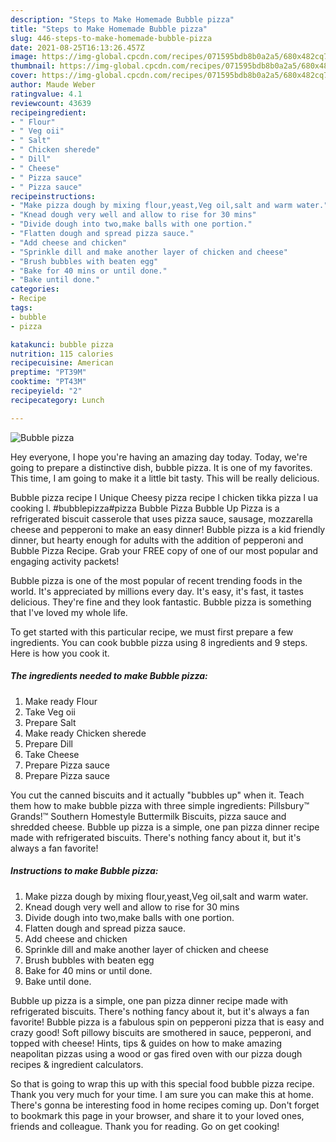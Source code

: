 ```yaml
---
description: "Steps to Make Homemade Bubble pizza"
title: "Steps to Make Homemade Bubble pizza"
slug: 446-steps-to-make-homemade-bubble-pizza
date: 2021-08-25T16:13:26.457Z
image: https://img-global.cpcdn.com/recipes/071595bdb8b0a2a5/680x482cq70/bubble-pizza-recipe-main-photo.jpg
thumbnail: https://img-global.cpcdn.com/recipes/071595bdb8b0a2a5/680x482cq70/bubble-pizza-recipe-main-photo.jpg
cover: https://img-global.cpcdn.com/recipes/071595bdb8b0a2a5/680x482cq70/bubble-pizza-recipe-main-photo.jpg
author: Maude Weber
ratingvalue: 4.1
reviewcount: 43639
recipeingredient:
- " Flour"
- " Veg oii"
- " Salt"
- " Chicken sherede"
- " Dill"
- " Cheese"
- " Pizza sauce"
- " Pizza sauce"
recipeinstructions:
- "Make pizza dough by mixing flour,yeast,Veg oil,salt and warm water."
- "Knead dough very well and allow to rise for 30 mins"
- "Divide dough into two,make balls with one portion."
- "Flatten dough and spread pizza sauce."
- "Add cheese and chicken"
- "Sprinkle dill and make another layer of chicken and cheese"
- "Brush bubbles with beaten egg"
- "Bake for 40 mins or until done."
- "Bake until done."
categories:
- Recipe
tags:
- bubble
- pizza

katakunci: bubble pizza 
nutrition: 115 calories
recipecuisine: American
preptime: "PT39M"
cooktime: "PT43M"
recipeyield: "2"
recipecategory: Lunch

---
```



![Bubble pizza](https://img-global.cpcdn.com/recipes/071595bdb8b0a2a5/680x482cq70/bubble-pizza-recipe-main-photo.jpg)

Hey everyone, I hope you're having an amazing day today. Today, we're going to prepare a distinctive dish, bubble pizza. It is one of my favorites. This time, I am going to make it a little bit tasty. This will be really delicious.

Bubble pizza recipe l Unique Cheesy pizza recipe l chicken tikka pizza l ua cooking l. #bubblepizza#pizza Bubble Pizza Bubble Up Pizza is a refrigerated biscuit casserole that uses pizza sauce, sausage, mozzarella cheese and pepperoni to make an easy dinner! Bubble pizza is a kid friendly dinner, but hearty enough for adults with the addition of pepperoni and Bubble Pizza Recipe. Grab your FREE copy of one of our most popular and engaging activity packets!

Bubble pizza is one of the most popular of recent trending foods in the world. It's appreciated by millions every day. It's easy, it's fast, it tastes delicious. They're fine and they look fantastic. Bubble pizza is something that I've loved my whole life.


To get started with this particular recipe, we must first prepare a few ingredients. You can cook bubble pizza using 8 ingredients and 9 steps. Here is how you cook it.

<!--inarticleads1-->

##### The ingredients needed to make Bubble pizza:

1. Make ready  Flour
1. Take  Veg oii
1. Prepare  Salt
1. Make ready  Chicken sherede
1. Prepare  Dill
1. Take  Cheese
1. Prepare  Pizza sauce
1. Prepare  Pizza sauce


You cut the canned biscuits and it actually &#34;bubbles up&#34; when it. Teach them how to make bubble pizza with three simple ingredients: Pillsbury™ Grands!™ Southern Homestyle Buttermilk Biscuits, pizza sauce and shredded cheese. Bubble up pizza is a simple, one pan pizza dinner recipe made with refrigerated biscuits. There&#39;s nothing fancy about it, but it&#39;s always a fan favorite! 

<!--inarticleads2-->

##### Instructions to make Bubble pizza:

1. Make pizza dough by mixing flour,yeast,Veg oil,salt and warm water.
1. Knead dough very well and allow to rise for 30 mins
1. Divide dough into two,make balls with one portion.
1. Flatten dough and spread pizza sauce.
1. Add cheese and chicken
1. Sprinkle dill and make another layer of chicken and cheese
1. Brush bubbles with beaten egg
1. Bake for 40 mins or until done.
1. Bake until done.


Bubble up pizza is a simple, one pan pizza dinner recipe made with refrigerated biscuits. There&#39;s nothing fancy about it, but it&#39;s always a fan favorite! Bubble pizza is a fabulous spin on pepperoni pizza that is easy and crazy good! Soft pillowy biscuits are smothered in sauce, pepperoni, and topped with cheese! Hints, tips &amp; guides on how to make amazing neapolitan pizzas using a wood or gas fired oven with our pizza dough recipes &amp; ingredient calculators. 

So that is going to wrap this up with this special food bubble pizza recipe. Thank you very much for your time. I am sure you can make this at home. There's gonna be interesting food in home recipes coming up. Don't forget to bookmark this page in your browser, and share it to your loved ones, friends and colleague. Thank you for reading. Go on get cooking!
